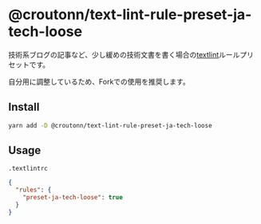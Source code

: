 # @croutonn/text-lint-rule-preset-ja-tech-loose

技術系ブログの記事など、少し緩めの技術文書を書く場合の[textlint](https://textlint.github.io/)ルールプリセットです。

自分用に調整しているため、Forkでの使用を推奨します。

## Install

```sh
yarn add -D @croutonn/text-lint-rule-preset-ja-tech-loose
```

## Usage

`.textlintrc`

```json
{
  "rules": {
    "preset-ja-tech-loose": true
  }
}
```
